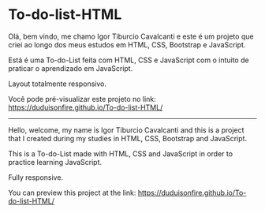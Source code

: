 # To-do-list-HTML
Olá, bem vindo, me chamo Igor Tiburcio Cavalcanti e este é um projeto que criei ao longo dos meus estudos em HTML, CSS, Bootstrap e JavaScript.

Está é uma To-do-List feita com HTML, CSS e JavaScript com o intuito de praticar o aprendizado em JavaScript.

Layout totalmente responsivo.

Você pode pré-visualizar este projeto no link: https://duduisonfire.github.io/To-do-list-HTML/

---
Hello, welcome, my name is Igor Tiburcio Cavalcanti and this is a project that I created during my studies in HTML, CSS, Bootstrap and JavaScript.

This is a To-do-List made with HTML, CSS and JavaScript in order to practice learning JavaScript.

Fully responsive.

You can preview this project at the link: https://duduisonfire.github.io/To-do-list-HTML/
